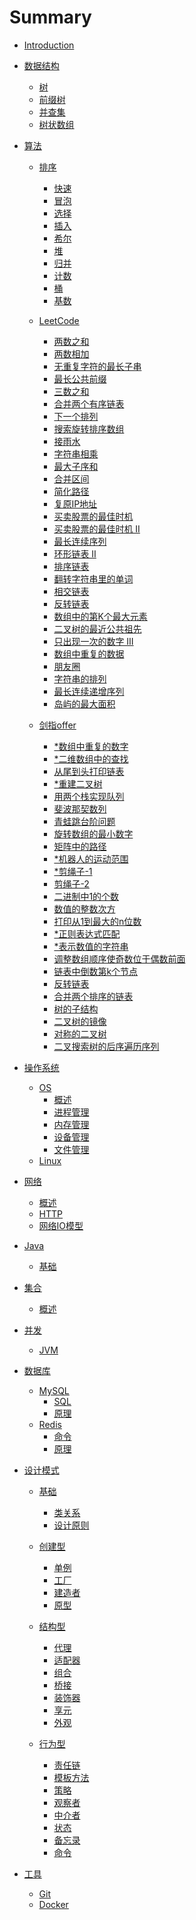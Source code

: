 # Summary

- [Introduction](README.md)
- [数据结构]()
  
  - [树](datastructure/tree.md)
  - [前缀树](datastructure/trie.md)
  - [并查集](datastructure/unionfind.md)
  - [树状数组](datastructure/bit.md)
- [算法]()
  - [排序](abstract/sort.md)
    - [快速](algorithm/sort/quick.md)
    - [冒泡](algorithm/sort/bubble.md)
    - [选择](algorithm/sort/select.md)
    - [插入](algorithm/sort/insert.md)
    - [希尔](algorithm/sort/shell.md)
    - [堆](algorithm/sort/heap.md)
    - [归并](algorithm/sort/merge.md)
    - [计数](algorithm/sort/count.md)
    - [桶](algorithm/sort/bucket.md)
    - [基数](algorithm/sort/radix.md)

  - [LeetCode]()
    - [两数之和](algorithm/leetcode/1.md)
    - [两数相加](algorithm/leetcode/2.md)
    - [无重复字符的最长子串](algorithm/leetcode/3.md)
    - [最长公共前缀](algorithm/leetcode/14.md)
    - [三数之和](algorithm/leetcode/15.md)
    - [ 合并两个有序链表](algorithm/leetcode/21.md)
    - [下一个排列](algorithm/leetcode/31.md)
    - [搜索旋转排序数组](algorithm/leetcode/33.md)
    - [接雨水](algorithm/leetcode/42.md)
    - [字符串相乘](algorithm/leetcode/43.md)
    - [最大子序和](algorithm/leetcode/53.md)
    - [合并区间](algorithm/leetcode/56.md)
    - [简化路径](algorithm/leetcode/71.md)
    - [复原IP地址](algorithm/leetcode/93.md)
    - [买卖股票的最佳时机](algorithm/leetcode/121.md)
    - [买卖股票的最佳时机 II](algorithm/leetcode/122.md)
    - [最长连续序列](algorithm/leetcode/128.md)
    - [环形链表 II](algorithm/leetcode/142.md)
    - [排序链表](algorithm/leetcode/148.md)
    - [翻转字符串里的单词](algorithm/leetcode/151.md)
    - [相交链表](algorithm/leetcode/160.md)
    - [反转链表](algorithm/leetcode/206.md)
    - [数组中的第K个最大元素](algorithm/leetcode/215.md)
    - [二叉树的最近公共祖先](algorithm/leetcode/236.md)
    - [只出现一次的数字 III](algorithm/leetcode/260.md)
    - [数组中重复的数据](algorithm/leetcode/442.md)
    - [朋友圈](algorithm/leetcode/547.md)
    - [字符串的排列](algorithm/leetcode/567.md)
    - [最长连续递增序列](algorithm/leetcode/674.md)
    - [岛屿的最大面积](algorithm/leetcode/695.md)
  - [剑指offer]()
    - [\*数组中重复的数字](algorithm/jmvioffer/3.md)
    - [\*二维数组中的查找](algorithm/jmvioffer/4.md)
    - [从尾到头打印链表](algorithm/jmvioffer/6.md)
    - [\*重建二叉树](algorithm/jmvioffer/7.md)
    - [用两个栈实现队列](algorithm/jmvioffer/9.md)
    - [斐波那契数列](algorithm/jmvioffer/10-1.md)
    - [青蛙跳台阶问题](algorithm/jmvioffer/10-2.md)
    - [旋转数组的最小数字](algorithm/jmvioffer/11.md)
    - [矩阵中的路径](algorithm/jmvioffer/12.md)
    - [\*机器人的运动范围](algorithm/jmvioffer/13.md)
    - [\*剪绳子-1](algorithm/jmvioffer/14-1.md)
    - [剪绳子-2](algorithm/jmvioffer/14-2.md)
    - [二进制中1的个数](algorithm/jmvioffer/15.md)
    - [数值的整数次方](algorithm/jmvioffer/16.md)
    - [打印从1到最大的n位数](algorithm/jmvioffer/17.md)
    - [\*正则表达式匹配](algorithm/jmvioffer/19.md)
    - [\*表示数值的字符串](algorithm/jmvioffer/20.md)
    - [调整数组顺序使奇数位于偶数前面](algorithm/jmvioffer/21.md)
    - [链表中倒数第k个节点](algorithm/jmvioffer/22.md)
    - [反转链表](algorithm/jmvioffer/24.md)
    - [合并两个排序的链表](algorithm/jmvioffer/25.md)
    - [树的子结构](algorithm/jmvioffer/26.md)
    - [二叉树的镜像](algorithm/jmvioffer/27.md)
    - [对称的二叉树](algorithm/jmvioffer/28.md)
    - [二叉搜索树的后序遍历序列](algorithm/jmvioffer/33.md)
  
- [操作系统]()
  - [OS]()
    - [概述](operatingsystem/os/overview.md)
    - [进程管理](operatingsystem/os/process.md)
    - [内存管理](operatingsystem/os/memory.md)
    - [设备管理](operatingsystem/os/device.md)
    - [文件管理](operatingsystem/os/file.md)
  - [Linux]()
- [网络]()
  - [概述](network/overview.md)
  - [HTTP](network/http.md)
  - [网络IO模型](network/io.md)
  
- [Java]()
  - [基础]()
- [集合]()
  - [概述](java/collection/overview.md)
- [并发]()
  - [JVM]()
- [数据库]()
  - [MySQL]()
    - [SQL](database/mysql/sql.md)
    - [原理](database/mysql/theory.md)
  - [Redis]()
    - [命令](database/redis/instruction.md)
    - [原理](database/redis/theory.md)
- [设计模式]()
  - [基础]()
    - [类关系](designpattern/basic/clazzrelationship.md)
    - [设计原则](designpattern/basic/designprinciple.md)

  - [创建型]()
    - [单例](designpattern/singleton.md)
    - [工厂](designpattern/factory.md)
    - [建造者](designpattern/builder.md)
    - [原型](designpattern/prototype.md)

  - [结构型]()
    - [代理](designpattern/proxy.md)
    - [适配器](designpattern/adapter.md)
    - [组合](designpattern/composite.md)
    - [桥接](designpattern/bridge.md)
    - [装饰器](designpattern/decorator.md)
    - [享元](designpattern/flyweight.md)
    - [外观](designpattern/facade.md)

  - [行为型]()
    - [责任链](designpattern/chainofresponsibility.md)
    - [模板方法](designpattern/templatemethod.md)
    - [策略](designpattern/strategy.md)
    - [观察者](designpattern/observer.md) 
    - [中介者](designpattern/mediator.md)
    - [状态](designpattern/state.md)
    - [备忘录](designpattern/memento.md)
    - [命令](designpattern/command.md)
- [工具]()
  - [Git]()
  - [Docker]()